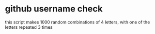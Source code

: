 # github username check
this script makes 1000 random combinations of 4 letters, with one of the letters repeated 3 times
